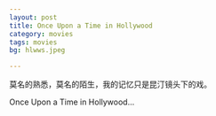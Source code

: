 ```yaml
---
layout: post
title: Once Upon a Time in Hollywood
category: movies
tags: movies
bg: hlwws.jpeg

---
```


莫名的熟悉，莫名的陌生，我的记忆只是昆汀镜头下的戏。



Once Upon a Time in Hollywood...

